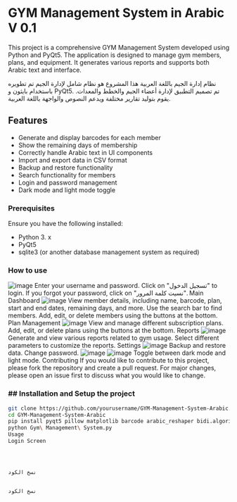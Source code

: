 # GYM Management System in Arabic V 0.1

This project is a comprehensive GYM Management System developed using Python and PyQt5. The application is designed to manage gym members, plans, and equipment. It generates various reports and supports both Arabic text and interface.

نظام إدارة الجيم باللغة العربية
هذا المشروع هو نظام شامل لإدارة الجيم تم تطويره باستخدام بايثون و PyQt5. تم تصميم التطبيق لإدارة أعضاء الجيم والخطط والمعدات. يقوم بتوليد تقارير مختلفة ويدعم النصوص والواجهة باللغة العربية.




## Features

- Generate and display barcodes for each member
- Show the remaining days of membership
- Correctly handle Arabic text in UI components
- Import and export data in CSV format
- Backup and restore functionality
- Search functionality for members
- Login and password management
- Dark mode and light mode toggle


### Prerequisites

Ensure you have the following installed:
- Python 3. x
- PyQt5
- sqlite3 (or another database management system as required)



### How to use
![image](https://github.com/user-attachments/assets/faa984c2-7a17-41a8-8491-1229afbe9c52)
Enter your username and password.
Click on "تسجيل الدخول" to login.
If you forgot your password, click on "نسيت كلمة المرور".
Main Dashboard
![image](https://github.com/user-attachments/assets/e6c7e7b5-3be6-4788-a5aa-1eea51f7b38f)
View member details, including name, barcode, plan, start and end dates, remaining days, and more.
Use the search bar to find members.
Add, edit, or delete members using the buttons at the bottom.
Plan Management
![image](https://github.com/user-attachments/assets/486c9dc8-a06c-46bf-ac63-9be345c08b88)
View and manage different subscription plans.
Add, edit, or delete plans using the buttons at the bottom.
Reports
![image](https://github.com/user-attachments/assets/cda8b4fb-88b2-4503-810a-a963a2601fc8)
Generate and view various reports related to gym usage.
Select different parameters to customize the reports.
Settings
![image](https://github.com/user-attachments/assets/35453ae8-b86e-4ff3-90af-a9266fd92c4b)
Backup and restore data.
Change password.
![image](https://github.com/user-attachments/assets/8e8dd638-ab3f-48e9-9285-634da4d95ff3)
![image](https://github.com/user-attachments/assets/8d2199ba-ba32-46b5-8def-f50bad65c8e7)
Toggle between dark mode and light mode.
Contributing
If you would like to contribute to this project, please fork the repository and create a pull request. For major changes, please open an issue first to discuss what you would like to change.


### ## Installation and Setup the project

```bash
git clone https://github.com/yourusername/GYM-Management-System-Arabic.git
cd GYM-Management-System-Arabic
pip install pyqt5 pillow matplotlib barcode arabic_reshaper bidi.algorithm
python Gym\ Management\ System.py
Usage
Login Screen




نسخ الكود


نسخ الكود


